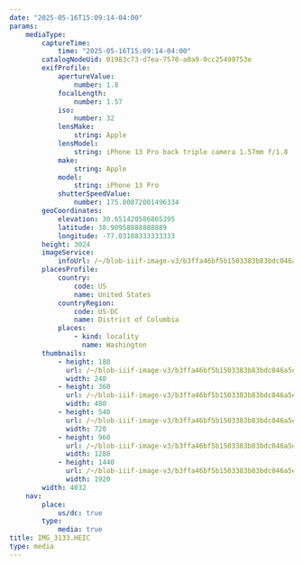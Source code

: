 ```yaml
---
date: "2025-05-16T15:09:14-04:00"
params:
    mediaType:
        captureTime:
            time: "2025-05-16T15:09:14-04:00"
        catalogNodeUid: 01983c73-d7ea-7570-a0a9-0cc25499753e
        exifProfile:
            apertureValue:
                number: 1.8
            focalLength:
                number: 1.57
            iso:
                number: 32
            lensMake:
                string: Apple
            lensModel:
                string: iPhone 13 Pro back triple camera 1.57mm f/1.8
            make:
                string: Apple
            model:
                string: iPhone 13 Pro
            shutterSpeedValue:
                number: 175.80872001496334
        geoCoordinates:
            elevation: 30.651420586865395
            latitude: 38.90958888888889
            longitude: -77.03188333333333
        height: 3024
        imageService:
            infoUrl: /~/blob-iiif-image-v3/b3ffa46bf5b1503383b83bdc046a5e276048104e6f5faa3bb88d6cd813d13980/info.json
        placesProfile:
            country:
                code: US
                name: United States
            countryRegion:
                code: US-DC
                name: District of Columbia
            places:
                - kind: locality
                  name: Washington
        thumbnails:
            - height: 180
              url: /~/blob-iiif-image-v3/b3ffa46bf5b1503383b83bdc046a5e276048104e6f5faa3bb88d6cd813d13980/full/240%2C180/0/default.jpg
              width: 240
            - height: 360
              url: /~/blob-iiif-image-v3/b3ffa46bf5b1503383b83bdc046a5e276048104e6f5faa3bb88d6cd813d13980/full/480%2C360/0/default.jpg
              width: 480
            - height: 540
              url: /~/blob-iiif-image-v3/b3ffa46bf5b1503383b83bdc046a5e276048104e6f5faa3bb88d6cd813d13980/full/720%2C540/0/default.jpg
              width: 720
            - height: 960
              url: /~/blob-iiif-image-v3/b3ffa46bf5b1503383b83bdc046a5e276048104e6f5faa3bb88d6cd813d13980/full/1280%2C960/0/default.jpg
              width: 1280
            - height: 1440
              url: /~/blob-iiif-image-v3/b3ffa46bf5b1503383b83bdc046a5e276048104e6f5faa3bb88d6cd813d13980/full/1920%2C1440/0/default.jpg
              width: 1920
        width: 4032
    nav:
        place:
            us/dc: true
        type:
            media: true
title: IMG_3133.HEIC
type: media
---
```

